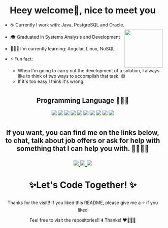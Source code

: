 <h1 align="center">Heey welcome👋, nice to meet you</h1>


- ☕ Currently I work with: Java, PostgreSQL and Oracle.<img align ="right" height="120em" src="https://c.tenor.com/GfSX-u7VGM4AAAAd/coding.gif"/>
- 🎓 Graduated in Systems Analysis and Development
- 👨🏻‍💻 I'm currently learning: Angular, Linux, NoSQL
- ⚡ Fun fact:

    - When I'm going to carry out the development of a solution, I always like to think of two ways to accomplish that task. 😅
    - If it's too easy I think it's wrong.

#
<div align="center">

## Programming Language 👨🏻‍💻
![](	https://img.shields.io/badge/Java-ED8B00?style=for-the-badge&logo=java&logoColor=white)
![](https://img.shields.io/badge/Node.js-43853D?style=for-the-badge&logo=node.js&logoColor=white)
![](https://img.shields.io/badge/TypeScript-007ACC?style=for-the-badge&logo=typescript&logoColor=white)
![](https://img.shields.io/badge/HTML5-E34F26?style=for-the-badge&logo=html5&logoColor=white)
![](https://img.shields.io/badge/CSS3-1572B6?style=for-the-badge&logo=css3&logoColor=white)
![](https://img.shields.io/badge/JavaScript-323330?style=for-the-badge&logo=javascript&logoColor=F7DF1E)
![](https://img.shields.io/badge/React-20232A?style=for-the-badge&logo=react&logoColor=61DAFB)
![](https://img.shields.io/badge/Spring-6DB33F?style=for-the-badge&logo=spring&logoColor=white)
![](https://img.shields.io/badge/MySQL-00000F?style=for-the-badge&logo=mysql&logoColor=white)
![](https://img.shields.io/badge/PostgreSQL-316192?style=for-the-badge&logo=postgresql&logoColor=white)

</div>

#
 <h2 align="center">If you want, you can find me on the links below, to chat, talk about job offers or ask for help with something that I can help you with. 👨🏻‍💻🔎
 <p>
<div align="center">
<a href="https://twitter.com/opaulohsouza" target="_blank">
<img src="https://img.shields.io/badge/Twitter-1DA1F2?style=for-the-badge&logo=twitter&logoColor=white"/>
</a>
<a href="https://www.linkedin.com/in/paulohs-dev/" target="_blank"> <img src = "https://img.shields.io/badge/LinkedIn-0077B5?style=for-the-badge&logo=linkedin&logoColor=white"/>
</a>
<a href="mailto:rick.souza97@gmail.com" target="_blank"> <img src = "https://img.shields.io/badge/Gmail-D14836?style=for-the-badge&logo=gmail&logoColor=white"/>
</a>
</div>

#

# <p align="center"> ✨Let's Code Together! ✨
<p align="center"> Thanks for the visit!! If you liked this README, please give me a ⭐️ if you liked

<p align="center"> Feel free to visit the repositories!! ⬇️ Thanks! ❤️👩🏻‍💻

